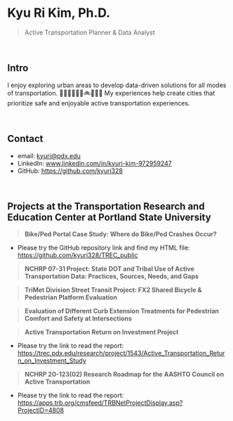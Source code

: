 # Kyu Ri Kim, Ph.D.
>Active Transportation Planner & Data Analyst

</br>

## Intro
I enjoy exploring urban areas to develop data-driven solutions for all modes of transportation. 🚶‍♀️👨‍🦯👨‍🦽🚲🛴🚌🚃
My experiences help create cities that prioritize safe and enjoyable active transportation experiences. 

</br>

## Contact
- email: kyuri@pdx.edu
- LinkedIn: www.linkedin.com/in/kyuri-kim-972959247
- GitHub: https://github.com/kyuri328

</br>

## Projects at the Transportation Research and Education Center at Portland State University
> **Bike/Ped Portal Case Study: Where do Bike/Ped Crashes Occur?**
- Please try the GitHub repository link and find my HTML file: https://github.com/kyuri328/TREC_public
> **NCHRP 07-31 Project: State DOT and Tribal Use of Active Transportation Data: Practices, Sources, Needs, and Gaps**
 
> **TriMet Division Street Transit Project: FX2 Shared Bicycle & Pedestrian Platform Evaluation**

> **Evaluation of Different Curb Extension Treatments for Pedestrian Comfort and Safety at Intersections**

> **Active Transportation Return on Investment Project**
- Please try the link to read the report: https://trec.pdx.edu/research/project/1543/Active_Transportation_Return_on_Investment_Study
> **NCHRP 20-123(02) Research Roadmap for the AASHTO Council on Active Transportation**
- Please try the link to read the report: https://apps.trb.org/cmsfeed/TRBNetProjectDisplay.asp?ProjectID=4808

</br>

<!--
**kyuri328/kyuri328** is a ✨ _special_ ✨ repository because its `README.md` (this file) appears on your GitHub profile.

Here are some ideas to get you started:

- 🔭 I’m currently working on ...
- 🌱 I’m currently learning ...
- 👯 I’m looking to collaborate on ...
- 🤔 I’m looking for help with ...
- 💬 Ask me about ...
- 📫 How to reach me: ...
- 😄 Pronouns: ...
- ⚡ Fun fact: ...
-->
